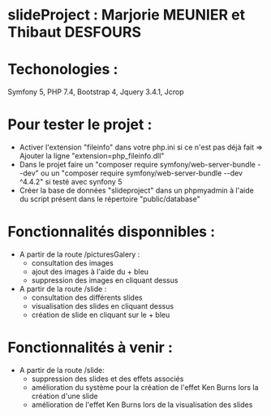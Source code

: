 # slideProject : Marjorie MEUNIER et Thibaut DESFOURS

# Techonologies :
  Symfony 5, PHP 7.4, Bootstrap 4, Jquery 3.4.1, Jcrop
  
# Pour tester le projet :
  - Activer l'extension "fileinfo" dans votre php.ini si ce n'est pas déjà fait => Ajouter la ligne "extension=php_fileinfo.dll"
  - Dans le projet faire un "composer require symfony/web-server-bundle --dev" ou un "composer require symfony/web-server-bundle --dev ^4.4.2" si testé avec synfony 5
  - Créer la base de données "slideproject" dans un phpmyadmin à l'aide du script présent dans le répertoire "public/database"
  
# Fonctionnalités disponnibles :
  - A partir de la route /picturesGalery : 
      - consultation des images
      - ajout des images à l'aide du + bleu
      - suppression des images en cliquant dessus    
  - A partir de la route /slide :
      - consultation des différents slides
      - visualisation des slides en cliquant dessus
      - création de slide en cliquant sur le + bleu
      
 # Fonctionnalités à venir :
   - A partir de la route /slide:
      - suppression des slides et des effets associés
      - amélioration du système pour la création de l'effet Ken Burns lors la création d'une slide
      - amélioration de l'effet Ken Burns lors de la visualisation des slides
   


